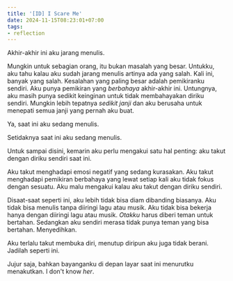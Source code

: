 ```yaml
---
title: '[ID] I Scare Me'
date: 2024-11-15T08:23:01+07:00
tags: 
- reflection
---
```


Akhir-akhir ini aku jarang menulis. 

Mungkin untuk sebagian orang, itu bukan masalah yang besar. Untukku, aku tahu kalau aku sudah jarang menulis artinya ada yang salah. Kali ini, banyak yang salah. Kesalahan yang paling besar adalah pemikiranku sendiri. Aku punya pemikiran yang *berbahaya* akhir-akhir ini. Untungnya, aku masih punya sedikit keinginan untuk tidak membahayakan diriku sendiri. Mungkin lebih tepatnya *sedikit janji* dan aku berusaha untuk menepati semua janji yang pernah aku buat. 

Ya, saat ini aku sedang menulis.

Setidaknya saat ini aku sedang menulis.

Untuk sampai disini, kemarin aku perlu mengakui satu hal penting: aku takut dengan diriku sendiri saat ini.

Aku takut menghadapi emosi negatif yang sedang kurasakan. Aku takut menghadapi pemikiran berbahaya yang lewat setiap kali aku tidak fokus dengan sesuatu. Aku malu mengakui kalau aku takut dengan diriku sendiri.

Disaat-saat seperti ini, aku lebih tidak bisa diam dibanding biasanya. Aku tidak bisa menulis tanpa diiringi lagu atau musik. Aku tidak bisa bekerja hanya dengan diiringi lagu atau musik. *Otakku* harus diberi teman untuk bertahan. Sedangkan aku sendiri merasa tidak punya teman yang bisa bertahan. Menyedihkan.

Aku terlalu takut membuka diri, menutup diripun aku juga tidak berani. Jadilah seperti ini. 

Jujur saja, bahkan bayanganku di depan layar saat ini menurutku menakutkan. I don't know *her*.




